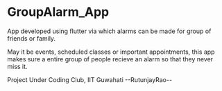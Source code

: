 # GroupAlarm_App
App developed using flutter via which alarms can be made for group of friends or family.

May it be events, scheduled classes or important appointments, this app makes sure a entire group of people recieve an alarm so that they never miss it.

Project Under Coding Club, IIT Guwahati
--RutunjayRao--
